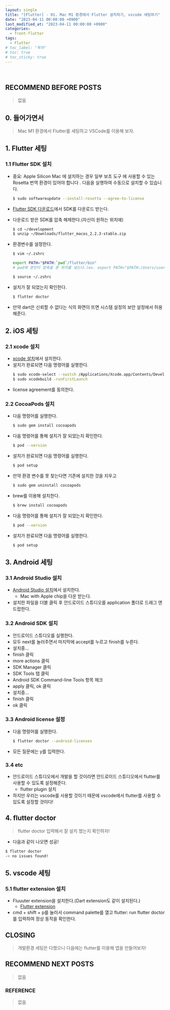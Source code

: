 ```yaml
---
layout: single
title: "[Flutter] - 01. Mac M1 환경에서 Flutter 설치하기, vscode 세팅하기"
date: "2023-04-11 00:00:00 +0900"
last_modified_at: "2023-04-11 00:00:00 +0900"
categories:
  - front-flutter
tags:
  - Flutter
# toc_label: "목차"
# toc: true
# toc_sticky: true
---
```


<br/>

## RECOMMEND BEFORE POSTS

> 없음

## 0. 들어가면서

> Mac M1 환경에서 Flutter를 세팅하고 VSCode를 이용해 보자.

## 1. Flutter 세팅

### 1.1 Flutter SDK 설치

- 중요: Apple Silicon Mac 에 설치하는 경우 일부 보조 도구 에 사용할 수 있는 Rosetta 번역 환경이 있어야 합니다 . 다음을 실행하여 수동으로 설치할 수 있습니다.

  ```bash
  $ sudo softwareupdate --install-rosetta --agree-to-license
  ```

- [Flutter SDK 다운로드](https://flutter.dev/docs/get-started/install/macos#install-the-flutter-sdk)에서 SDK를 다운로드 받는다.
- 다운로드 받은 SDK를 압축 해제한다.(자신이 원하는 위치에)
  ```bash
  $ cd ~/development
  $ unzip ~/Downloads/flutter_macos_2.2.3-stable.zip
  ```
- 환경변수를 설정한다.
  ```bash
  $ vim ~/.zshrc
  ```
  ```bash
  export PATH="$PATH:`pwd`/flutter/bin"
  # pwd에 본인이 압축을 푼 위치를 넣는다.(ex. export PATH="$PATH:/Users/username/development/flutter/bin")
  ```
  ```bash
  $ source ~/.zshrc
  ```
- 설치가 잘 되었는지 확인한다.
  ```bash
  $ flutter doctor
  ```
- 만약 dart은 신뢰할 수 없다는 식의 화면이 뜨면 시스템 설정의 보안 설정에서 허용해준다.

## 2. iOS 세팅

### 2.1 xcode 설치

- [xcode 설치](https://apps.apple.com/kr/app/xcode/id497799835?mt=12)에서 설치한다.
- 설치가 완료되면 다음 명령어를 실행한다.
  ```bash
  $ sudo xcode-select --switch /Applications/Xcode.app/Contents/Developer
  $ sudo xcodebuild -runFirstLaunch
  ```
- license agreement를 동의한다.

### 2.2 CocoaPods 설치

- 다음 명령어를 실행한다.
  ```bash
  $ sudo gem install cocoapods
  ```
- 다음 명령어를 통해 설치가 잘 되었는지 확인한다.
  ```bash
  $ pod --version
  ```
- 설치가 완료되면 다음 명령어를 실행한다.
  ```bash
  $ pod setup
  ```
- 만약 환경 변수를 못 찾는다면 기존에 설치한 것을 지우고
  ```bash
  $ sudo gem uninstall cocoapods
  ```
- brew를 이용해 설치한다.
  ```bash
  $ brew install cocoapods
  ```
- 다음 명령어를 통해 설치가 잘 되었는지 확인한다.
  ```bash
  $ pod --version
  ```
- 설치가 완료되면 다음 명령어를 실행한다.
  ```bash
  $ pod setup
  ```

## 3. Android 세팅

### 3.1 Android Studio 설치

- [Android Studio 설치](https://developer.android.com/studio)에서 설치한다.
  - Mac with Apple chip을 다운 받는다.
- 설치한 파일을 더블 클릭 후 안드로이드 스튜디오를 application 폴더로 드래그 앤 드랍한다.

### 3.2 Android SDK 설치

- 안드로이드 스튜디오를 실행한다.
- 모두 next를 눌러주면서 마지막에 accept를 누르고 finish를 누른다.
- 설치중...
- finish 클릭
- more actions 클릭
- SDK Manager 클릭
- SDK Tools 탭 클릭
- Android SDK Command-line Tools 항목 체크
- apply 클릭, ok 클릭
- 설치중...
- finish 클릭
- ok 클릭

### 3.3 Android license 설정

- 다음 명령어를 실행한다.
  ```bash
  $ flutter doctor --android-licenses
  ```
- 모든 질문에는 y를 입력한다.

### 3.4 etc

- 안드로이드 스튜디오에서 개발을 할 것이라면 안드로이드 스튜디오에서 flutter를 사용할 수 있도록 설정해준다.
  - flutter plugin 설치
- 하지만 우리는 vscode를 사용할 것이기 때문에 vscode에서 flutter를 사용할 수 있도록 설정할 것이다!

## 4. flutter doctor

> flutter doctor 입력해서 잘 설치 했는지 확인하자!<br>

- 다음과 같이 나오면 성공!

```bash
$ flutter doctor
-> no issues found!
```

## 5. vscode 세팅
### 5.1 flutter extension 설치
- Fluuuter extension을 설치한다.(Dart extension도 같이 설치된다.)
  - [Flutter extension](https://marketplace.visualstudio.com/items?itemName=Dart-Code.flutter)
- cmd + shift + p를 눌러서 command palette를 열고 flutter: run flutter doctor를 입력하여 정상 동작을 확인한다.

## CLOSING

> 개발환경 세팅은 다했으니 다음에는 flutter를 이용해 앱을 만들어보자!

## RECOMMEND NEXT POSTS

> 없음

### REFERENCE

> 없음
